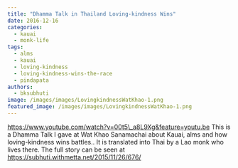 ```yaml
---
title: "Dhamma Talk in Thailand Loving-kindness Wins"
date: 2016-12-16
categories: 
  - kauai
  - monk-life
tags: 
  - alms
  - kauai
  - loving-kindness
  - loving-kindness-wins-the-race
  - pindapata
authors: 
  - bksubhuti
image: /images/images/LovingkindnessWatKhao-1.png
featured_image: /images/images/LovingkindnessWatKhao-1.png
---
```


https://www.youtube.com/watch?v=00t5\_a8L9Xg&feature=youtu.be This is a Dhamma Talk I gave at Wat Khao Sanamachai about Kauai, alms and how loving-kindness wins battles.. It is translated into Thai by a Lao monk who lives there. The full story can be seen at https://subhuti.withmetta.net/2015/11/26/676/